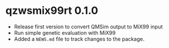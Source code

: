 # qzwsmix99rt 0.1.0

* Release first version to convert QMSim output to MiX99 input
* Run simple genetic evaluation with MiX99
* Added a `NEWS.md` file to track changes to the package.
